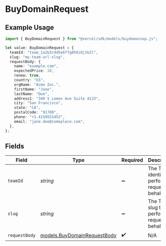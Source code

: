 # BuyDomainRequest

## Example Usage

```typescript
import { BuyDomainRequest } from "@vercel/sdk/models/buydomainop.js";

let value: BuyDomainRequest = {
  teamId: "team_1a2b3c4d5e6f7g8h9i0j1k2l",
  slug: "my-team-url-slug",
  requestBody: {
    name: "example.com",
    expectedPrice: 10,
    renew: true,
    country: "US",
    orgName: "Acme Inc.",
    firstName: "Jane",
    lastName: "Doe",
    address1: "340 S Lemon Ave Suite 4133",
    city: "San Francisco",
    state: "CA",
    postalCode: "91789",
    phone: "+1.4158551452",
    email: "jane.doe@someplace.com",
  },
};
```

## Fields

| Field                                                            | Type                                                             | Required                                                         | Description                                                      | Example                                                          |
| ---------------------------------------------------------------- | ---------------------------------------------------------------- | ---------------------------------------------------------------- | ---------------------------------------------------------------- | ---------------------------------------------------------------- |
| `teamId`                                                         | *string*                                                         | :heavy_minus_sign:                                               | The Team identifier to perform the request on behalf of.         | team_1a2b3c4d5e6f7g8h9i0j1k2l                                    |
| `slug`                                                           | *string*                                                         | :heavy_minus_sign:                                               | The Team slug to perform the request on behalf of.               | my-team-url-slug                                                 |
| `requestBody`                                                    | [models.BuyDomainRequestBody](../models/buydomainrequestbody.md) | :heavy_check_mark:                                               | N/A                                                              |                                                                  |
